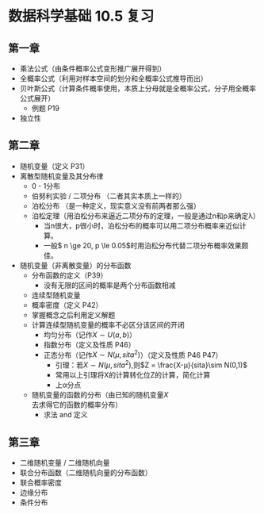 # 数据科学基础 10.5 复习

## 第一章

- 乘法公式（由条件概率公式变形推广展开得到）
- 全概率公式（利用对样本空间的划分和全概率公式推导而出）
- 贝叶斯公式（计算条件概率使用，本质上分母就是全概率公式，分子用全概率公式展开）
  - 例题 P19
- 独立性

## 第二章 

- 随机变量（定义 P31）
- 离散型随机变量及其分布律
  - 0 - 1分布
  - 伯努利实验 / 二项分布 （二者其实本质上一样的）
  - 泊松分布 （是一种定义，现实意义没有前两者那么强）
  - 泊松定理（用泊松分布来逼近二项分布的定理，一般是通过n和p来确定λ）
    - 当n很大，p很小时，泊松分布的概率可以用二项分布概率来近似计算。
    - 一般$ n \ge 20, p \le 0.05$时用泊松分布代替二项分布概率效果颇佳。
- 随机变量（非离散变量）的分布函数
  - 分布函数的定义（P39）
    - 没有无限的区间的概率是两个分布函数相减
  - 连续型随机变量
  - 概率密度（定义 P42）
  - 掌握概念之后利用定义解题
  - 计算连续型随机变量的概率不必区分该区间的开闭
    - 均匀分布（记作$X \sim U(a,b)$）
    - 指数分布（定义及性质 P46）
    - 正态分布（记作$X \sim N(μ,sita^2)$）（定义及性质 P46 P47）
      - 引理：若$X \sim N(μ,sita^2),$则$Z = \frac{X-μ}{sita}\sim N(0,1)$
      - 常用以上引理将X的计算转化位Z的计算，简化计算
      - 上α分点
  - 随机变量的函数的分布（由已知的随机变量$X$去求得它的函数的概率分布）
    - 求法 and 定义

## 第三章

- 二维随机变量 / 二维随机向量
- 联合分布函数（二维随机向量的分布函数）
- 联合概率密度
- 边缘分布
- 条件分布









